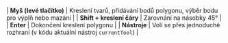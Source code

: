 
| **Myš (levé tlačítko)** | Kreslení tvarů, přidávání bodů polygonu, výběr bodu pro výplň nebo mazání |
| **Shift + kreslení čáry** | Zarovnání na násobky 45° |
| **Enter** | Dokončení kreslení polygonu |
| **Nástroje** | Volí se přes jednoduché rozhraní (v kódu aktuální nástroj `currentTool`) |
